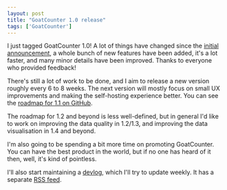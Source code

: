 ```yaml
---
layout: post
title: "GoatCounter 1.0 release"
tags: ['GoatCounter']
---
```


I just tagged GoatCounter 1.0! A lot of things have changed since the [initial
announcement](/goatcounter.html), a whole bunch of new features have been added,
it's a lot faster, and many minor details have been improved. Thanks to everyone
who provided feedback!

There's still a lot of work to be done, and I aim to release a new version
roughly every 6 to 8 weeks. The next version will mostly focus on small UX
improvements and making the self-hosting experience better. You can see the
[roadmap for 1.1 on GitHub][1.1].

The roadmap for 1.2 and beyond is less well-defined, but in general I'd like to
work on improving the data quality in 1.2/1.3, and improving the data
visualisation in 1.4 and beyond.

I'm also going to be spending a bit more time on promoting GoatCounter. You can
have the best product in the world, but if no one has heard of it then, well,
it's kind of pointless.

I'll also start maintaining a [devlog](/devlog.html), which I'll try to update
weekly. It has a separate [RSS feed](/devlog.xml).

[1.1]: https://github.com/zgoat/goatcounter/milestone/3
